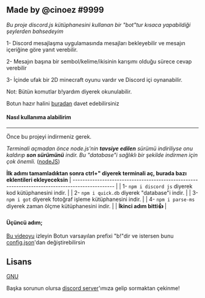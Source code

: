 ## Made by @cinoez #9999

_Bu proje discord.js kütüphanesini kullanan bir "bot"tur kısaca yapabildiği şeylerden bahsedeyim_

1- Discord mesajlaşma uygulamasında mesajları bekleyebilir ve mesajın içeriğine göre yanıt verebilir.

2- Mesajın başına bir sembol/kelime/ikisinin karışımı olduğu sürece cevap verebilir

3- İçinde ufak bir 2D minecraft oyunu vardır ve Discord içi oynanabilir.

Not: Bütün komutlar b!yardım diyerek okunulabilir.

Botun hazır halini [buradan](https://discord.com/oauth2/authorize?client_id=723174680747311124&scope=bot&permissions=0) davet edebilirsiniz

#### Nasıl kullanıma alabilirim

---

Önce bu projeyi indirmeniz gerek.

_Terminali açmadan önce node.js'nin **tavsiye edilen** sürümü indiriliyse onu kaldırıp **son sürümünü** indir. Bu "database"i sağlıklı bir şekilde indirmen için çok önemli._ ([nodeJS](https://nodejs.org/en/))

**İlk adımı tamamladıktan sonra ctrl+" diyerek terminali aç, burada bazı eklentileri ekleyeceksin**
| ----------------------------------------------------------------------------------------------- |
| 1- `npm i discord js` diyerek kod kütüphanesini indir. |
| 2- `npm i quick.db` diyerek "database"i indir. |
| 3- `npm i got` diyerek fotoğraf işleme kütüphanesini indir. |
| 4- `npm i parse-ms` diyerek zaman ölçme kütüphanesini indir. |
| **İkinci adım bitti👍** |

#### Üçüncü adım;

[Bu videoyu](https://www.youtube.com/watch?v=24zueyPoHMQ) izleyin
Botun varsayılan prefixi "b!"dir ve istersen bunu [config.json](https://github.com/cinoez/shitbot/blob/master/config.json)'dan değiştirebilirsin

## Lisans

[GNU](https://choosealicense.com/licenses/gpl-3.0/)

Başka sorunun olursa [discord server](https://discord.gg/9kr9CHN)'ımıza gelip sormaktan çekinme!
